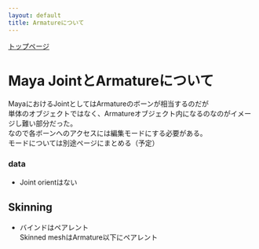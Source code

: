 ```yaml
---
layout: default
title: Armatureについて
---
```

[トップページ](index.md)

# Maya JointとArmatureについて


MayaにおけるJointとしてはArmatureのボーンが相当するのだが  
単体のオブジェクトではなく、Armatureオブジェクト内になるのなのがイメージし難い部分だった。  
なので各ボーンへのアクセスには編集モードにする必要がある。  
モードについては別途ページにまとめる（予定）  

### data
- Joint orientはない  


## Skinning

- バインドはペアレント  
Skinned meshはArmature以下にペアレント  
